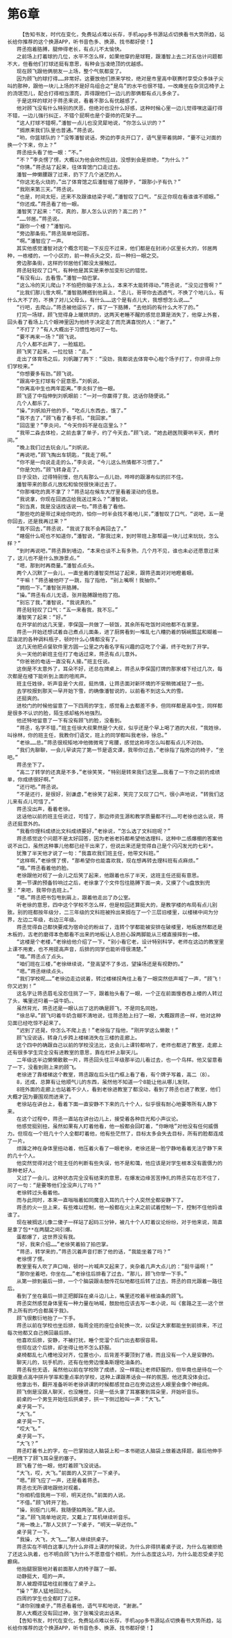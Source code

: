 # 第6章
        【告知书友，时代在变化，免费站点难以长存，手机app多书源站点切换看书大势所趋，站长给你推荐的这个换源APP，听书音色多、换源、找书都好使！】
       蒋丞抱着胳膊，腿伸得老长，有点儿不太愉快。
       之前场上打着球的几位，水平不怎么样，如果他穿的是球鞋，跟潘智上去二对五估计问题都不大，但看他们打球还挺有意思，有种会当凌绝顶的优越感。
       现在顾飞跟他俩朋友一上场，整个气氛都变了。
       因为顾飞的球打得……非常好。这要放他们原来学校，绝对是市里高中联赛时享受众多妹子尖叫的那种，跟他一块儿上场的不是好鸟组合之“是鸟”的水平也很不错，一改瘫坐在杂货店椅子上的流氓范儿，配合打得相当漂亮，弄得跟他们一边儿的那俩都有点儿多余了。
       于是这样的球对于蒋丞来说，看着不那么有优越感了。
       他对顾飞没有什么特别的厌恶，但绝对也没什么好感，这种时候心里一边儿觉得嘿这逼打得不错，一边儿强行纠正，不错个屁啊也是个耍帅的花架子……
       “这人打球不错啊，”潘智一点儿也没灵犀地说，“你怎么认识的？”
       “搁原来我们队里也普通。”蒋丞说。
       “哟，你篮球队的？”没等潘智说话，旁边的李炎开口了，语气里带着挑衅，“要不让对面的换一个下来，你上？”
       蒋丞扭头看了他一眼：“不。”
       “不？”李炎愣了愣，大概以为他会欣然应战，没想到会是拒绝，“为什么？”
       “你猜。”蒋丞站了起来，往体育馆门口走过去。
       潘智一伸懒腰跟了过来，扔下了几个迷茫的人。
       “你这无名火烧的，”出了体育馆之后潘智缩了缩脖子，“跟那小子有仇？”
       “我刚来第三天。”蒋丞说。
       “也是，时间太短，还来不及跟谁结梁子呢，”潘智叹了口气，“反正你现在看谁谁不顺眼。”
       “你还成。”蒋丞看了他一眼。
       潘智笑了起来：“哎，真的，那人怎么认识的？高二的？”
       “……邻居。”蒋丞说。
       “跟你一个楼？”潘智问。
       “旁边那条街。”蒋丞简单地回答。
       “啊。”潘智应了一声。
       其实他感觉潘智对这个概念可能一下反应不过来，他们都是在封闭小区里长大的，邻居两种，一栋楼的，一个小区的，前一种点头之交，后一种扫一眼之交。
       旁边那条街，这样的邻居他们都没太接触过。
       蒋丞轻轻叹了口气，有种他是其实是来参加变形记的错觉。
       “有没有山，去看雪。”潘智一拍巴掌。
       “这么冷的天儿爬山？不怕把你脑子冻上么，本来不太能转得动，”蒋丞说，“没见过雪啊？”
       “比我们那儿雪大啊，”潘智胳膊搭到他肩上，“丞儿，哥带你去透透气，不换了个地儿么，有什么大不了的，不换了对儿父母么，有什么……这个是有点儿大，我想想怎么说……”
       “行吧，去爬山，”蒋丞被他逗乐了，挥了一下胳膊，“去他妈的有什么大不了的。”
       打完一场球，顾飞觉得身上暖烘烘的，这两天老睡不醒的感觉总算是消失了，他穿上外套，回头看了看场上几个眼神里因为他终于决定走了而充满喜悦的人：“谢了。”
       “不打了？”有人大概出于习惯性地问了一句。
       “要不再来一场？”顾飞说。
       几个人都不出声了，一脸尴尬。
       顾飞笑了起来，一拉拉链：“走。”
       走出了体育场之后，刘帆蹦了两下：“没劲，我都说去体育中心租个场子打了，你非得上你们学校来。”
       “你想要多有劲。”顾飞说。
       “跟高中生打球有个屁意思。”刘帆说。
       “你离高中生也两年距离。”李炎斜了他一眼。
       顾飞竖了中指伸到刘帆眼前：“一对一你赢得了我，这话你随便说。”
       几个人都乐了。
       “操，”刘帆拍开他的手，“吃点儿东西去，饿了。”
       “我不去了，”顾飞看了看手机，“我回家。”
       “回店里？”李炎问，“今天你妈不是在店里么？”
       “我带二淼去体检，之前去拿了单子，约了今天去，”顾飞说，“她去趟医院要哄半天，费时间。”
       “晚上我们过去玩会儿。”刘帆说。
       “再说吧，”顾飞掏出车钥匙，“我走了啊。”
       “你不是一向说走走的么，”李炎说，“今儿这么热情都不习惯了。”
       “你是欠的。”顾飞转身走了。
       日子没劲，过得特别慢，但凡有那么一点儿劲，哗哗的跟瀑布似的拦不住。
       潘智带来的那点儿放松和愉悦很快滑过去了。
       “你那堆吃的真不拿了？”蒋丞站在候车大厅里看着滚动的信息。
       “我说拿，你现在回酒店给我送过来么？”潘智说。
       “别当真，我是没话找话说一句。”蒋丞看了看他。
       “那些吃的是带过来给你吃的，怕你一时半会找不着地儿买，”潘智叹了口气，“说吧，五一是你回去，还是我再过来？”
       “我不回去，”蒋丞说，“我说了我不会再回去了。”
       “瞎倔什么呢也不知道你，”潘智说，“那我过来，到时带班上那帮逼一块儿过来玩玩，怎么样？”
       “到时再说吧，”蒋丞靠到墙边，“本来也谈不上有多熟，几个月不见，谁也未必还愿意过来了，这儿也不是什么旅游景点。”
       “嗯，那到时再商量。”潘智点点头。
       两个人沉默了一会儿，一直坐着的潘智突然站了起来，跟蒋丞面对对地瞪着眼。
       “干嘛！”蒋丞被他吓了一跳，指了指他，“别上嘴啊！我抽你。”
       “拥抱一下。”潘智张开胳膊。
       “操。”蒋丞有点儿无语，张开胳膊跟他抱了抱。
       “别忘了我，”潘智说，“我说真的。”
       蒋丞轻轻叹了口气：“五一来看我，我不忘。”
       潘智笑了起来：“好。”
       在开学前的这几天里，李保国一共做了一顿饭，其余所有吃饭时间他都不在家里。
       蒋丞一开始还想试着自己煮点儿面条，进了厨房看到一堆乱七八糟扔着的锅碗瓢盆和糊着一层油泥的各种调料瓶子，顿时什么心情都没有了。
       这几天他把点餐软件里方圆一公里之内看名字有兴趣的店吃了个遍，终于吃到了开学。
       头一天他的新班主任打了电话过来，蒋丞有点儿意外。
       “你爸爸的电话一直没有人接。”班主任说。
       这倒是不太意外了，耳朵不好，还总在牌桌上，蒋丞从李保国打牌的那家楼下经过几次，每次都是在楼下能听到上面的喧闹声。
       班主任姓徐，听声音是个大叔，挺热情，让蒋丞面对新环境的不安稍微减轻了一些。
       去学校报到那天一早开始下雪，的确像潘智说的，以前看不到这么大的雪。
       还挺爽的。
       进校门的时候他留意了一下四周的学生，感觉看上去都差不多，但同样都是高中生，同样都是很多不认识的脸，陌生感却格外地强烈。
       他还特地留意了一下有没有顾飞的脸，没看到。
       “蒋丞，名字不错，”班主任徐大叔果然是个大叔，似乎还是个早上喝了酒的大叔，“我姓徐，叫徐林，你的班主任，我教你们语文，班上的同学都叫我老徐，徐总。”
       “老徐……总。”蒋丞很规矩地冲他微微弯了弯腰，感觉这称呼怎么叫都有点儿不对劲。
       “我们先聊聊，一会儿早读完了第一节是语文课，我带你过去，”老徐指了指旁边的椅子，“坐吧。”
       蒋丞坐下了。
       “高二了转学的还真是不多，”老徐笑笑，“特别是转来我们这里……我看了一下你之前的成绩单，你成绩很好啊。”
       “还行吧。”蒋丞说。
       “不是还行，是很好，别谦虚，”老徐笑了起来，笑完了又叹了口气，很小声地说，“转我们这儿来有点儿可惜了。”
       蒋丞没出声，看着老徐。
       这话他以前的班主任说过，可惜了，那边师资生源和教学质量都不行……可老徐也这么说，蒋丞还挺意外的。
       “我看你理科成绩比文科成绩要好，”老徐说，“怎么选了文科班呢？”
       蒋丞感觉这个问题不是太好回答，因为老爸老妈都希望他选理科，这种中二感爆棚的答案他说不出口，虽然这种事儿他都已经干出来了，但说出来还是觉得自己是个闪闪发光的七彩*。
       犹豫了半天他才说了一句：“我喜欢我们班主任，他带文科班。”
       “这样啊，”老徐愣了愣，“那希望你也能喜欢我，现在想再转去理科班有点麻烦。”
       “哦。”蒋丞看着他的脸。
       老徐跟他对视了一会儿之后笑了起来，他跟着也乐了半天，这班主任还挺有意思。
       第一节课的预备铃响过之后，老徐拿了个文件包往胳膊下面一夹，又摸了个u盘放到兜里：“来吧，我带你去班上。”
       “嗯。”蒋丞把书包甩到肩上，跟着他走出了办公室。
       听老徐的意思，四中这个学校不怎么样，但是校园还算挺大的，是教学楼的布局有点儿别致。别的班都按年级分，二三年级的文科班被拎出来搁在了一个三层旧楼里，以楼梯中间为分界，左边二年级，右边三年级。
       蒋丞觉得自己都快要成为宿命论的粉丝了，连转个学都能被安排在破楼里，地板居然都还是木板的，古老的磨得本色都看不出来的地板让人总担心跺两脚能从三楼直接摔到一楼。
       “这楼是个老楼，”老徐给他介绍了一下，“别小看它老，设计特别科学，老师在这边的教室里上课不用麦，也不用提高声音，后排的同学也能听得很清楚。”
       “哦。”蒋丞点了点头。
       “咱们班在三楼，”老徐继续说，“登高望不了多远，望操场还是有视野的。”
       “嗯。”蒋丞继续点头。
       “我们学校呢……”老徐边走边说着，转过楼梯拐角往上看了一眼突然低声喊了一声，“顾飞！你又迟到！”
       这名字让蒋丞眉毛没忍住挑了一下，跟着抬头看了一眼，一个正在前面慢吞吞上楼的人转过了头，嘴里还叼着一袋牛奶。、
       虽然背光，蒋丞还是一眼认出了这的确是顾飞，不是同名同姓。
       “徐总早。”顾飞叼着牛奶含糊不清地说，往蒋丞脸上扫了一眼，大概跟蒋丞一样，他对这种见面已经吃惊不起来了。
       “迟到了还晃，你怎么不爬上去！”老徐指了指他，“刚开学这么懒散！”
       顾飞没说话，转身几步跨上楼梯消失在三楼的走廊上。
       这个四中的确跟自己以前的学校没法比，这会儿上课铃都响了，老师也都进了教室，走廊上还有很多学生完全没有进教室的意思，靠在栏杆上聊天儿。
       二年级这半边懒懒散散一片，蒋丞回头往三年级那半边儿看过去，也一个鸟样。他又留意看了一下，没看到刚上来的顾飞。
       老徐进了靠楼梯这个教室，蒋丞跟在后头往门框上看了看，有个牌子写着，高二（8）。
       8，还成，总算有让他顺气儿的东西，虽然他不知道一个8能让他从哪儿发财。
       8班外面的走廊上也站着不少人，看到老徐进教室了都没动，看到了蒋丞也进了教室，他们大概才因为要围观而进来了。
       老徐站在讲台上，看着下面一直安静不下来的几十个人，似乎很有耐心地要等所有人静下来。
       在这个过程中，蒋丞一直站在讲台边儿上，接受着各种目光和小声议论。
       他感觉挺别扭，虽然如果有人盯着他看，他一般都会回盯着，“你瞅啥”对他没有任何威慑力。但现在一个班几十个人全都盯着他，他有些茫然了，目标太多会失去目标，所有的脸都连成了一片。
       烦躁之神在身体里扭动着，他压着火看了一眼老徐，老徐还是一脸宁静地看着无法宁静下来的几十个人。
       他突然觉得对这个班主任的判断有些失误，他不是和蔼，他应该是对学生根本没有震慑力的那种老好人。
       又过了一会儿，这种状态完全没有结束的意思，在爆发边缘苦苦挣扎的蒋丞实在忍不住了，问了一句：“是要等他们全没声儿了吗？”
       老徐转过头看着他。
       而与此同时，本来一直嗡嗡着如同魔音入耳的几十个人突然全都安静下了。
       蒋丞的火一旦上来，有些难以控制，他一般都在火上来之前试着控制一下，控制不住他妈谁谁了。
       现在被搁这儿像二傻子一样站了起码三分钟，被几十个人盯着议论纷纷，对于他来说，简直是拿了包**在两腿之间引爆。
       蛋都爆了，这世界没有我。
       “好，我来介绍……”老徐笑着拍了拍巴掌。
       “蒋丞，转学来的，”蒋丞沉着声音打断了他的话，“我能坐着了吗？”
       老徐愣了愣。
       教室里有人吹了声口哨，顿时一片喊声又起来了，夹杂着几声大点儿的：“挺牛逼啊！”
       “那你坐着吧，你坐在……”老徐往后排看了过去，“那儿，顾飞你举一下手。”
       从第一排到最后一排，一个个脑袋跟击鼓传花似地都往后转了过去，蒋丞的目光跟着一路往后。
       看到了坐在最后一排正把脚踩在桌斗边儿上，嘴里还咬着半根油条的顾飞。
       蒋丞突然感觉身体里有一种力量在呐喊，鼓励他应该去写一本小说，叫《套路之王——这个世界上所有的巧合都属于我》。
       顾飞很敷衍地抬了一下手。
       蒋丞以前在学校也坐后排，每周全班的座位会轮换一次，以保证大家都能坐到前排来，不过每次他都又自己换回最后排。
       他喜欢后排，安静，不被打扰，睡个觉溜个后门出去都很容易。
       但现在这个后排，却坐得让他不怎么舒服。
       桌椅都乱七八槽地没对齐，位置也小，后背差不要顶到了墙，而且没有一个人是安静的。
       聊天儿的，玩手机的，还有在他旁边慢条斯理吃油条的。
       蒋丞有些无语，虽然他以前在学校除了成绩，没一样能让老师舒服的，但毕竟也是待在一个能跟重点高中拼升学率和重点率的学校，这种上课跟茶话会一样的氛围，他还真没体会过。
       他拿出书，翻开准备听听老徐讲课的时候都感觉自己在旁边这些人眼里会像个神经病。
       顾飞倒是没跟人聊天，也没睡觉，只是一低头拿了耳塞塞到耳朵里，开始听音乐。
       前桌的一个男生开始往后拱桌子，拱一下侧过脸叫一声：“大飞。”
       桌子晃一下。
       “大飞。”
       桌子晃一下。
       “哎大飞。”
       桌子晃一下。
       “大飞？”
       蒋丞盯着书上的字，在一巴掌拍这人脑袋上和一本书砸这人脑袋上做着选择题，最后他伸手一把拽下了顾飞耳朵里的塞子。
       顾飞看了他一眼，他盯着顾飞没说话。
       “大飞，哎，大飞。”前面的人又拱了一下桌子。
       “嗯。”顾飞应了一声，还是看着蒋丞。
       蒋丞也无所谓地跟他对视着。
       “你相机借我用一下呗，明天还你。”前面的人说。
       “不借。”顾飞转开了脸。
       “操，别抠门儿啊，我随便拍两张。”那人说。
       “滚。”顾飞简单地说完，又戴上了耳机继续听音乐。
       “用一晚上，”那人又拱了一下桌子，“明天一早还你。”
       桌子晃了一下。
       “我操，大飞，大飞……”那人继续拱桌子。
       蒋丞实在不明白这事儿为什么非得上课的时候说，为什么非得拱着桌子说，为什么在被拒绝了还这么执着，也不明白顾飞为什么不愿意借个相机，为什么态度这么叼，为什么能忍受桌子犯癫痫。
       他抬腿狠狠地对着前面那人的椅子踹了一脚。
       动静挺大，哐的一声。
       那人被蹬得猛地往前撞在了桌子上。
       “操？”那人猛地回过头。
       四周的学生也全都盯了过来。
       “请你别撞桌子，”蒋丞看着他，语气平和地说，“谢谢。”
       那人大概还没有回过神，张了张嘴没说出话来。
       【告知书友，时代在变化，免费站点难以长存，手机app多书源站点切换看书大势所趋，站长给你推荐的这个换源APP，听书音色多、换源、找书都好使！】